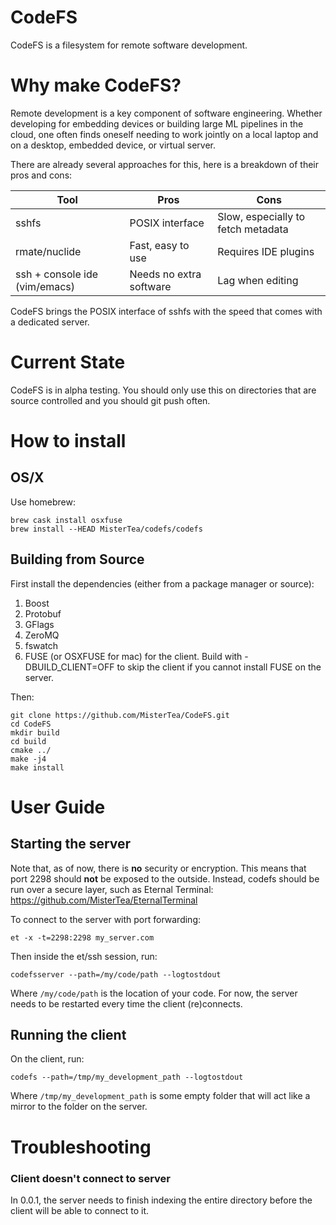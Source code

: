 # CodeFS
CodeFS is a filesystem for remote software development.

# Why make CodeFS?

Remote development is a key component of software engineering.  Whether developing for embedding devices or building large ML pipelines in the cloud, one often finds oneself needing to work jointly on a local laptop and on a desktop, embedded device, or virtual server.

There are already several approaches for this, here is a breakdown of their pros and cons:

| Tool                          | Pros                    | Cons                               |
| ----------------------------- | ----------------------- | ---------------------------------- |
| sshfs                         | POSIX interface         | Slow, especially to fetch metadata |
| rmate/nuclide                 | Fast, easy to use       | Requires IDE plugins               |
| ssh + console ide (vim/emacs) | Needs no extra software | Lag when editing                   |


CodeFS brings the POSIX interface of sshfs with the speed that comes with a dedicated server.

# Current State

CodeFS is in alpha testing.  You should only use this on directories that are source controlled and you should git push often.

# How to install

## OS/X

Use homebrew:

```
brew cask install osxfuse
brew install --HEAD MisterTea/codefs/codefs
```

## Building from Source

First install the dependencies (either from a package manager or source):

1. Boost
2. Protobuf
3. GFlags
4. ZeroMQ
5. fswatch
6. FUSE (or OSXFUSE for mac) for the client.  Build with -DBUILD_CLIENT=OFF to skip the client if you cannot install FUSE on the server.

Then:

```
git clone https://github.com/MisterTea/CodeFS.git
cd CodeFS
mkdir build
cd build
cmake ../
make -j4
make install
```

# User Guide

## Starting the server

Note that, as of now, there is **no** security or encryption.  This means that port 2298 should **not** be exposed to the outside.  Instead, codefs should be run over a secure layer, such as Eternal Terminal: https://github.com/MisterTea/EternalTerminal

To connect to the server with port forwarding:

```
et -x -t=2298:2298 my_server.com
```

Then inside the et/ssh session, run:

```
codefsserver --path=/my/code/path --logtostdout
```

Where ```/my/code/path``` is the location of your code.  For now, the server needs to be restarted every time the client (re)connects.

## Running the client

On the client, run:

```
codefs --path=/tmp/my_development_path --logtostdout
```

Where ```/tmp/my_development_path``` is some empty folder that will act like a mirror to the folder on the server.

# Troubleshooting

### Client doesn't connect to server

In 0.0.1, the server needs to finish indexing the entire directory before the client will be able to connect to it.
